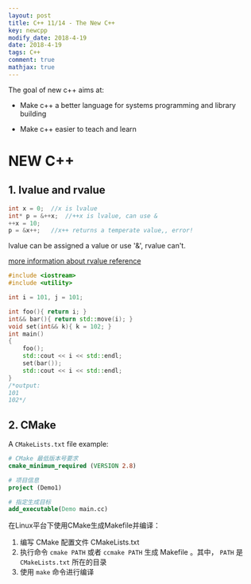 ```yaml
---
layout: post
title: C++ 11/14 - The New C++
key: newcpp
modify_date: 2018-4-19
date: 2018-4-19
tags: C++
comment: true
mathjax: true
---
```

The goal of new c++ aims at:

- Make c++ a better language for systems programming and library building

- Make c++ easier to teach and learn

  <!--more-->
#  NEW C++

## 1. lvalue and rvalue


```c++
int x = 0;  //x is lvalue
int* p = &++x;  //++x is lvalue, can use &
++x = 10;
p = &x++;   //x++ returns a temperate value,, error!
```

lvalue can be assigned a value or use '&', rvalue can't.

[more information about rvalue  reference](https://zh.wikipedia.org/wiki/%E5%8F%B3%E5%80%BC%E5%BC%95%E7%94%A8)

```c++
#include <iostream>
#include <utility>

int i = 101, j = 101;

int foo(){ return i; }
int&& bar(){ return std::move(i); }
void set(int&& k){ k = 102; }
int main()
{
    foo();
    std::cout << i << std::endl;
    set(bar());
    std::cout << i << std::endl;
}
/*output:
101
102*/
```

## 2.  CMake

A `CMakeLists.txt` file example:

```cmake
# CMake 最低版本号要求
cmake_minimum_required (VERSION 2.8)

# 项目信息
project (Demo1)

# 指定生成目标
add_executable(Demo main.cc)
```

在Linux平台下使用CMake生成Makefile并编译：

1. 编写 CMake 配置文件 CMakeLists.txt 
2. 执行命令 `cmake PATH` 或者 `ccmake PATH` 生成 Makefile 。其中， `PATH` 是`CMakeLists.txt` 所在的目录
3. 使用 `make` 命令进行编译

